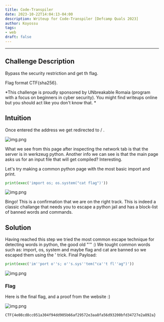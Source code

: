 ```yaml
---
title: Code-Transpiler
date: 2023-10-22T14:04:13-04:00
description: Writeup for Code-Transpiler [Defcamp Quals 2023]
author: Koyossu
tags:
- web
draft: false
---
```

___

## Challenge Description

Bypass the security restriction and get th flag.

Flag format CTF{sha256}.

*This challenge is proudly sponsored by UNbreakable Romaia (program with a focus on beginners in cyber security). You might find writeups online but you should act like you don't know that. *


## Intuition

Once entered the address we get redirected to / .

![img.png](/images/defcamp_quals_2023/web21.png)

What we see from this page after inspecting the network tab is that the server is in werkzeug python. Another info we can see is that the main page asks us for an input file that 
will get compiled? Interesting.

Let's try making a common python page with the most basic import and print.

```python
print(exec('import os; os.system("cat flag")'))
```

![img.png](/images/defcamp_quals_2023/web22.png)


Bingo! This is a confirmation that we are on the right track. This is indeed a classic challange that needs you to escape a python jail and has a block-list of banned words and commands. 

## Solution

Having reached this step we tried the most common escape technique for detecting words in python, the good old "'" :) We tought common words such as: import, os, system and maybe flag and cat are banned so we escaped them using the ' trick.
Final Payload:

```python
print(exec('im''port o''s; o''s.sys''tem("ca''t fl''ag")'))
```

![img.png](/images/defcamp_quals_2023/web23.png)

### Flag
Here is the final flag, and a proof from the website :)

![img.png](/images/defcamp_quals_2023/compilerProof.png)

`CTF{4e08cd8cc051a304f94dd905b66af29572e3aa8fa56d93200bfd34727e2a892a}`

